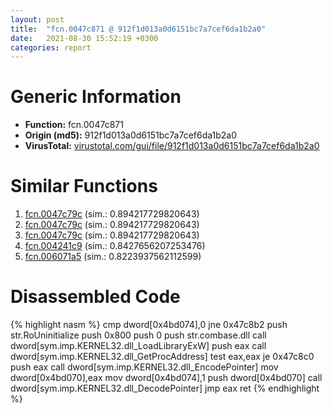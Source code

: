 ```yaml
---
layout: post
title:  "fcn.0047c871 @ 912f1d013a0d6151bc7a7cef6da1b2a0"
date:   2021-08-30 15:52:19 +0300
categories: report
---
```


# Generic Information
- **Function:** fcn.0047c871
- **Origin (md5):** 912f1d013a0d6151bc7a7cef6da1b2a0
- **VirusTotal:** [virustotal.com/gui/file/912f1d013a0d6151bc7a7cef6da1b2a0][virustotal_ref]



# Similar Functions

1. [fcn.0047c79c][similar_1_ref] (sim.: 0.894217729820643)
2. [fcn.0047c79c][similar_2_ref] (sim.: 0.894217729820643)
3. [fcn.0047c79c][similar_3_ref] (sim.: 0.894217729820643)
4. [fcn.004241c9][similar_4_ref] (sim.: 0.8427656207253476)
5. [fcn.006071a5][similar_5_ref] (sim.: 0.8223937562112599)


# Disassembled Code

{% highlight nasm %}
cmp dword[0x4bd074],0
jne 0x47c8b2
push str.RoUninitialize
push 0x800
push 0
push str.combase.dll
call dword[sym.imp.KERNEL32.dll_LoadLibraryExW]
push eax
call dword[sym.imp.KERNEL32.dll_GetProcAddress]
test eax,eax
je 0x47c8c0
push eax
call dword[sym.imp.KERNEL32.dll_EncodePointer]
mov dword[0x4bd070],eax
mov dword[0x4bd074],1
push dword[0x4bd070]
call dword[sym.imp.KERNEL32.dll_DecodePointer]
jmp eax
ret 
{% endhighlight %}


[similar_1_ref]: /report/fcn.0047c79c@912f1d013a0d6151bc7a7cef6da1b2a0
[similar_2_ref]: /report/fcn.0047c79c@fb9b7d22bc1c143ac66b0575cbdd088d
[similar_3_ref]: /report/fcn.0047c79c@152885a790b99953ce23874f0947b7bd
[similar_4_ref]: /report/fcn.004241c9@d96761eb00d2d97e2b6f5ffffed0b46a
[similar_5_ref]: /report/fcn.006071a5@52d540e8e13e0f0bbb8946b2363a382d
[virustotal_ref]: https://www.virustotal.com/gui/file/912f1d013a0d6151bc7a7cef6da1b2a0